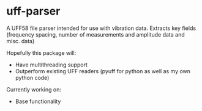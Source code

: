 # uff-parser

A UFF58 file parser intended for use with vibration data.
Extracts key fields (frequency spacing, number of measurements and amplitude data and misc. data)

Hopefully this package will:
* Have multithreading support
* Outperform existing UFF readers (pyuff for python as well as my own python code)

Currently working on:
* Base functionality

